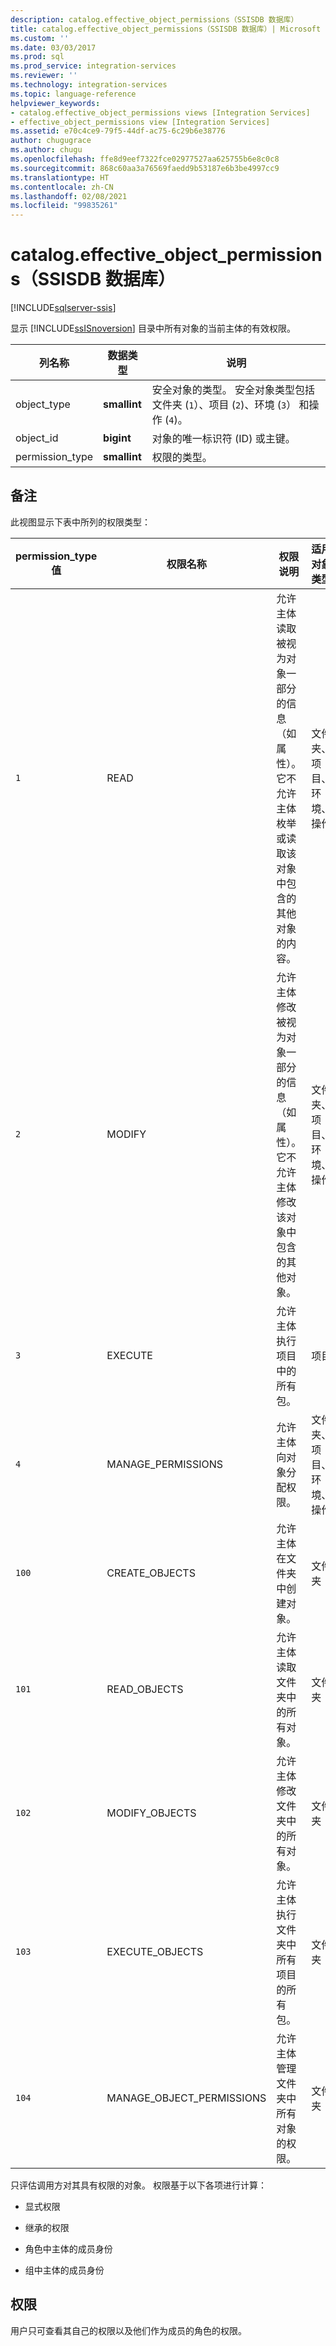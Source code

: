```yaml
---
description: catalog.effective_object_permissions（SSISDB 数据库）
title: catalog.effective_object_permissions（SSISDB 数据库）| Microsoft Docs
ms.custom: ''
ms.date: 03/03/2017
ms.prod: sql
ms.prod_service: integration-services
ms.reviewer: ''
ms.technology: integration-services
ms.topic: language-reference
helpviewer_keywords:
- catalog.effective_object_permissions views [Integration Services]
- effective_object_permissions view [Integration Services]
ms.assetid: e70c4ce9-79f5-44df-ac75-6c29b6e38776
author: chugugrace
ms.author: chugu
ms.openlocfilehash: ffe8d9eef7322fce02977527aa625755b6e8c0c8
ms.sourcegitcommit: 868c60aa3a76569faedd9b53187e6b3be4997cc9
ms.translationtype: HT
ms.contentlocale: zh-CN
ms.lasthandoff: 02/08/2021
ms.locfileid: "99835261"
---
```

# <a name="catalogeffective_object_permissions-ssisdb-database"></a>catalog.effective_object_permissions（SSISDB 数据库）

[!INCLUDE[sqlserver-ssis](../../includes/applies-to-version/sqlserver-ssis.md)]

  显示 [!INCLUDE[ssISnoversion](../../includes/ssisnoversion-md.md)] 目录中所有对象的当前主体的有效权限。  
  
|列名称|数据类型|说明|  
|-----------------|---------------|-----------------|  
|object_type|**smallint**|安全对象的类型。 安全对象类型包括文件夹 (`1`）、项目 (`2`)、环境 (`3`） 和操作 (`4`)。|  
|object_id|**bigint**|对象的唯一标识符 (ID) 或主键。|  
|permission_type|**smallint**|权限的类型。|  
  
## <a name="remarks"></a>备注  
 此视图显示下表中所列的权限类型：  
  
|permission_type 值|权限名称|权限说明|适用对象类型|  
|----------------------------|---------------------|----------------------------|-----------------------------|  
|`1`|READ|允许主体读取被视为对象一部分的信息（如属性）。 它不允许主体枚举或读取该对象中包含的其他对象的内容。|文件夹、项目、环境、操作|  
|`2`|MODIFY|允许主体修改被视为对象一部分的信息（如属性）。 它不允许主体修改该对象中包含的其他对象。|文件夹、项目、环境、操作|  
|`3`|EXECUTE|允许主体执行项目中的所有包。|项目|  
|`4`|MANAGE_PERMISSIONS|允许主体向对象分配权限。|文件夹、项目、环境、操作|  
|`100`|CREATE_OBJECTS|允许主体在文件夹中创建对象。|文件夹|  
|`101`|READ_OBJECTS|允许主体读取文件夹中的所有对象。|文件夹|  
|`102`|MODIFY_OBJECTS|允许主体修改文件夹中的所有对象。|文件夹|  
|`103`|EXECUTE_OBJECTS|允许主体执行文件夹中所有项目的所有包。|文件夹|  
|`104`|MANAGE_OBJECT_PERMISSIONS|允许主体管理文件夹中所有对象的权限。|文件夹|  
  
 只评估调用方对其具有权限的对象。 权限基于以下各项进行计算：  
  
-   显式权限  
  
-   继承的权限  
  
-   角色中主体的成员身份  
  
-   组中主体的成员身份  
  
## <a name="permissions"></a>权限  
 用户只可查看其自己的权限以及他们作为成员的角色的权限。  
  
  
